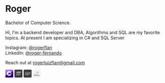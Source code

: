 # Roger

Bachelor of Computer Science.

Hi, I'm a backend developer and DBA, Algorithms and SQL are my favorite topics. At present I am specializing in C# and SQL Server

Instagram: [@rogerflan](https://www.instagram.com/rogerflan/)  
LinkedIn: [@roger-fernando](https://linkedin.com/in/roger-fernando)

Reach out at [rogerluizflan@gmail.com](mailto:rogerluizflan@gmail.com)

<img src="./assets/c-sharp.svg" width="25px" /> <img src="./assets/asp-net.svg" width="25px" /> <img src="./assets/dot-net.svg" width="25px" /> <img src="./assets/sql-server.svg" width="25px" />

